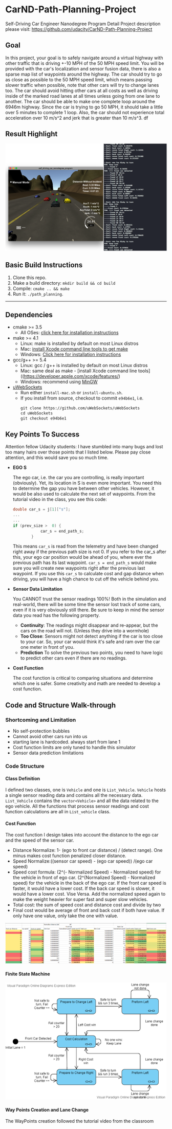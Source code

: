 
# CarND-Path-Planning-Project
Self-Driving Car Engineer Nanodegree Program
Detail Project description please visit: https://github.com/udacity/CarND-Path-Planning-Project

## Goal
In this project, your goal is to safely navigate around a virtual highway with other traffic that is driving +-10 MPH of the 50 MPH speed limit. You will be provided with the car's localization and sensor fusion data, there is also a sparse map list of waypoints around the highway. The car should try to go as close as possible to the 50 MPH speed limit, which means passing slower traffic when possible, note that other cars will try to change lanes too. The car should avoid hitting other cars at all costs as well as driving inside of the marked road lanes at all times unless going from one lane to another. The car should be able to make one complete loop around the 6946m highway. Since the car is trying to go 50 MPH, it should take a little over 5 minutes to complete 1 loop. Also, the car should not experience total acceleration over 10 m/s^2 and jerk that is greater than 10 m/s^3.
df
 
## Result Highlight
![](./images/5miles.png)
## Basic Build Instructions

1. Clone this repo.
2. Make a build directory: `mkdir build && cd build`
3. Compile: `cmake .. && make`
4. Run it: `./path_planning`.

---


## Dependencies

* cmake >= 3.5
  * All OSes: [click here for installation instructions](https://cmake.org/install/)
* make >= 4.1
  * Linux: make is installed by default on most Linux distros
  * Mac: [install Xcode command line tools to get make](https://developer.apple.com/xcode/features/)
  * Windows: [Click here for installation instructions](http://gnuwin32.sourceforge.net/packages/make.htm)
* gcc/g++ >= 5.4
  * Linux: gcc / g++ is installed by default on most Linux distros
  * Mac: same deal as make - [install Xcode command line tools]((https://developer.apple.com/xcode/features/)
  * Windows: recommend using [MinGW](http://www.mingw.org/)
* [uWebSockets](https://github.com/uWebSockets/uWebSockets)
  * Run either `install-mac.sh` or `install-ubuntu.sh`.
  * If you install from source, checkout to commit `e94b6e1`, i.e.
    ```
    git clone https://github.com/uWebSockets/uWebSockets 
    cd uWebSockets
    git checkout e94b6e1
    ```
## Key Points To Success 
Attention fellow Udacity students: I have stumbled into many bugs and lost too many hairs over those points that I listed below. Please pay close attention, and this would save you so much time.
* **EGO S**

    The ego car, i.e. the car you are controlling, is really important (obviously). Yet, its location in S is even more important. You need this to determine the gap you have between other vehicles. However, it would be also used to calculate the next set of waypoints. From the tutorial video in the class, you see this code:
    ```c++ 
    double car_s = j[1]["s"];
  ...
  ...
    if (prev_size >  0) {
                car_s = end_path_s;
            }
    ``` 
  This means `car_s` is read from the telemetry and have been changed right away if the previous path size is not 0. 
  If you refer to the car_s after this, your ego car position would be ahead of you, where ever the previous path has its last waypoint.
  `car_s = end_path_s` would make sure you will create new waypoints right after the previous last waypoint.
  If you use this `car_s` to calculate cost and gap distance when driving, you will have a high chance to cut off the vehicle behind you.
* **Sensor Data Limitation**

  You CANNOT trust the sensor readings 100%! Both in the simulation and real-world, there will be some time the sensor lost track of some cars, even if it is very obviously still there. Be sure to keep in mind the sensor data you read has the following property.
  *  **Continuity**: The readings might disappear and re-appear, but the cars on the road will not. (Unless they drive into a wormhole)
  *  **Too Close**: Sensors might not detect anything if the car is too close to your car. So, your car would think it's safe and ram over the car one meter in front of you.
  * **Prediction** To solve the previous two points, you need to have logic to predict other cars even if there are no readings.

* **Cost Function**
  
  The cost function is critical to comparing situations and determine which one is safer. Some creativity and math are needed to develop a cost function.


## Code and Structure Walk-through

### Shortcoming and Limitation
* No self-protection bubbles
* Cannot avoid other cars run into us
* starting lane is hardcoded. always start from lane 1
* Cost function limits are only tuned to handle this simulator
* Sensor data prediction limitations


### Code Structure
#### Class Definition 
I defined two classes, one is `Vehicle` and one is `List_Vehicle`. `Vehicle` hosts a single sensor reading data and contains all the necessary data. 
`List_Vehicle` contains the `vector<Vehicle>` and all the data related to the ego vehicle. All the functions that process sensor readings and cost function calculations are all in `List_vehicle` class.
#### Cost Function

The cost function I design takes into account the distance to the ego car and the speed of the sensor car. 
* Distance Normalize: 1- (ego to front car distance) / (detect range). One minus makes cost function penalized closer distance.
* Speed Normalize:((sensor car speed) - (ego car speed)) /(ego car speed)
* Speed cost formula: (2^(- Normalized Speed) - Normalized speed) for the vehicle in front of ego car. (2^(Normalized Speed) - Normalized speed) for the vehicle in the back of the ego car. If the front car speed is faster, it would have a lower cost. If the back car speed is slower, it would have a lower cost. Vise Versa. Add the normalized speed again to make the weight heavier for super fast and super slow vehicles.
* Total cost: the sum of speed cost and distance cost and divide by two 
* Final cost would be average of front and back cost if both have value. If only have one value, only take the one with value.

![image1](./images/cost.PNG)
#### Finite State Machine
![](./images/FSM.png)
#### Way Points Creation and Lane Change

The WayPoints creation followed the tutorial video from the classroom

